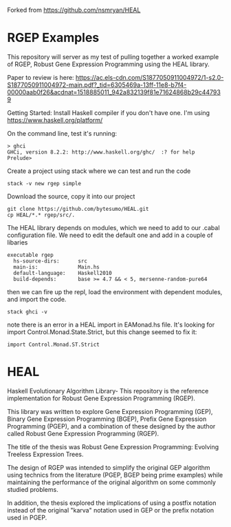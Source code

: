 Forked from https://github.com/nsmryan/HEAL

RGEP Examples
=============

This repository will server as my test of pulling together a worked example of RGEP, Robust Gene Expression Programming using the HEAL library.

Paper to review is here:
https://ac.els-cdn.com/S1877050911004972/1-s2.0-S1877050911004972-main.pdf?_tid=6305469a-13ff-11e8-b7f4-00000aab0f26&acdnat=1518885011_942a832139f81e71624868b29c447939

Getting Started:
Install Haskell compiler if you don't have one. I'm using https://www.haskell.org/platform/

On the command line, test it's running: 
```shell
> ghci
GHCi, version 8.2.2: http://www.haskell.org/ghc/  :? for help
Prelude>
```

Create a project using stack where we can test and run the code
```shell
stack -v new rgep simple
```
Download the source, copy it into our project
```
git clone https://github.com/bytesumo/HEAL.git
cp HEAL/*.* rgep/src/.
```
The HEAL library depends on modules, which we need to add to our .cabal configuration file.
We need to edit the default one and add in a couple of libaries
```
executable rgep
  hs-source-dirs:      src
  main-is:             Main.hs
  default-language:    Haskell2010
  build-depends:       base >= 4.7 && < 5, mersenne-random-pure64
```
then we can fire up the repl, load the environment with dependent modules, and import the code.

```
stack ghci -v
```
note there is an error in a HEAL import in EAMonad.hs file. It's looking for import Control.Monad.State.Strict, but this change seemed to fix it:
```
import Control.Monad.ST.Strict
```



HEAL
====

Haskell Evolutionary Algorithm Library- This repository is the reference implementation for Robust Gene Expression Programming (RGEP).

This library was written to explore Gene Expression Programming (GEP), Binary Gene Expression Programming (BGEP),
Prefix Gene Expression Programming (PGEP), and a combination of these designed by the author called Robust
Gene Expression Programming (RGEP).


The title of the thesis was Robust Gene Expression Programming: Evolving Treeless Expression Trees.

The design of RGEP was intended to simplify the original GEP algorithm using technics from the literature (PGEP, BGEP
being prime examples) while maintaining the performance of the original algorithm on some commonly studied problems.

In addition, the thesis explored the implications of using a postfix notation instead of the original "karva" notation
used in GEP or the prefix notation used in PGEP.
